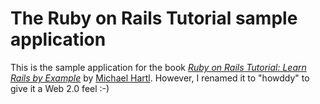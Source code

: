 # The Ruby on Rails Tutorial sample application

This is the sample application for the book 
[*Ruby on Rails Tutorial: Learn Rails by Example*](http://www.railstutorial.org/) 
by [Michael Hartl](http://www.michaelhartl.com/). However, I renamed it to "howddy" to give it a Web 2.0 feel :-)